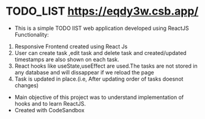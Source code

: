 # TODO_LIST https://eqdy3w.csb.app/
- This is a simple TODO lIST web application developed using ReactJS
Functionality:
1. Responsive Frontend created using React Js
2. User can create task ,edit task and delete task and created/updated timestamps are also shown on each task.
3. React hooks like useState,useEffect are used.The tasks are not stored in any database and will dissappear if we reload the page
4. Task is updated in place.(i.e, After updating order of tasks doesnot changes)

- Main objective of this project was to understand implementation of hooks and to learn ReactJS.
- Created with CodeSandbox 
